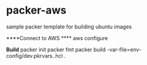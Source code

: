# packer-aws
sample packer template for building ubuntu images

****Connect to AWS ****
aws configure 

**Build**
packer init
packer fmt
packer build -var-file=env-config/dev.pkrvars..hcl .
